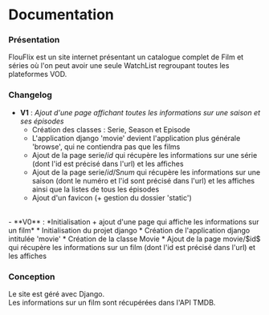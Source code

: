 # Documentation

### Présentation

FlouFlix est un site internet présentant un catalogue complet de Film et séries où l'on peut avoir une seule WatchList regroupant toutes les plateformes VOD.


### Changelog

- **V1** : *Ajout d'une page affichant toutes les informations sur une saison et ses épisodes*
  * Création des classes : Serie, Season et Episode
  * L'application django 'movie' devient l'application plus générale 'browse', qui ne contiendra pas que les films
  * Ajout de la page serie/$id$ qui récupère les informations sur une série (dont l'id est précisé dans l'url) et les affiches
  * Ajout de la page serie/$id$/S$num$ qui récupère les informations sur une saison (dont le numéro et l'id sont précisé dans l'url) et les affiches ainsi que la listes de tous les épisodes
  * Ajout d'un favicon (+ gestion du dossier 'static')
<br>
- **V0** : *Initialisation + ajout d'une page qui affiche les informations sur un film*
  * Initialisation du projet django
  * Création de l'application django intitulée 'movie'
  * Création de la classe Movie
  * Ajout de la page movie/$id$ qui récupère les informations sur un film (dont l'id est précisé dans l'url) et les affiches



### Conception

Le site est géré avec Django.
<br>
Les informations sur un film sont récupérées dans l'API TMDB.
